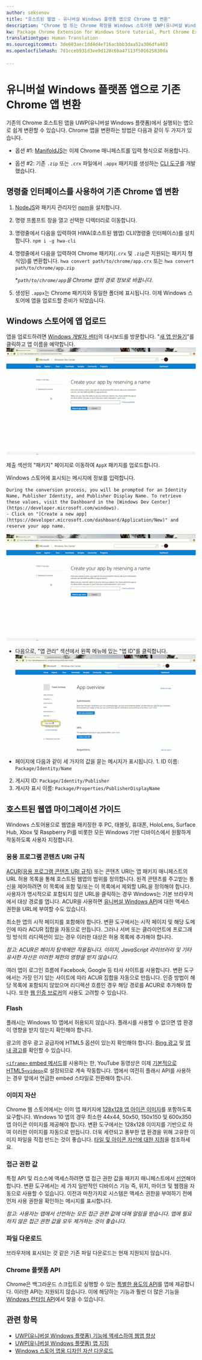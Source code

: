 ```yaml
---
author: seksenov
title: "호스트된 웹앱 - 유니버설 Windows 플랫폼 앱으로 Chrome 앱 변환"
description: "Chrome 앱 또는 Chrome 확장을 Windows 스토어용 UWP(유니버설 Windows 플랫폼) 앱으로 변환합니다."
kw: Package Chrome Extension for Windows Store tutorial, Port Chrome Extension to Windows 10, How to convert Chrome App to Windows, How to add Chrome Extension to Windows Store, hwa-cli, Hosted Web Apps Command Line Interface CLI Tool, Install Chrome Extension on Windows 10 Device, convert .crx to .AppX
translationtype: Human Translation
ms.sourcegitcommit: 3de603aec1dd4d4e716acbbb3daa52a306dfa403
ms.openlocfilehash: 7d1cceb931d3ee9d128c6ba47113f501625830da

---
```


# 유니버설 Windows 플랫폼 앱으로 기존 Chrome 앱 변환

기존의 Chrome 호스트된 앱을 UWP(유니버설 Windows 플랫폼)에서 실행되는 앱으로 쉽게 변환할 수 있습니다. Chrome 앱을 변환하는 방법은 다음과 같이 두 가지가 있습니다.

- 옵션 #1: [ManifoldJS](http://manifoldjs.com/)는 이제 Chrome 매니페스트를 입력 형식으로 허용합니다. 

- 옵션 #2: 기존 `.zip` 또는 `.crx` 파일에서 `.appx` 패키지를 생성하는 [CLI 도구](https://github.com/MicrosoftEdge/hwa-cli)를 개발했습니다.

## 명령줄 인터페이스를 사용하여 기존 Chrome 앱 변환

1. [NodeJS](https://nodejs.org/en/)와 패키지 관리자인 [npm](https://www.npmjs.com/)을 설치합니다. 


2. 명령 프롬프트 창을 열고 선택한 디렉터리로 이동합니다.


3. 명령줄에서 다음을 입력하여 HWA(호스트된 웹앱) CLI(명령줄 인터페이스)를 설치합니다. `npm i -g hwa-cli`

4. 명령줄에서 다음을 입력하여 Chrome 패키지(`.crx` 및 `.zip`은 지원되는 패키지 형식임)를 변환합니다. `hwa convert path/to/chrome/app.crx` 또는 `hwa convert path/to/chrome/app.zip`

    **`path/to/chrome/app`을 Chrome 앱의 경로 정보로 바꿉니다.*
    
5. 생성된 `.appx`는 Chrome 패키지와 동일한 폴더에 표시됩니다. 이제 Windows 스토어에 앱을 업로드할 준비가 되었습니다. 

## Windows 스토어에 앱 업로드

앱을 업로드하려면 [Windows 개발자 센터](https://developer.microsoft.com/windows)의 대시보드를 방문합니다. "[새 앱 만들기](https://developer.microsoft.com/dashboard/Application/New)"를 클릭하고 앱 이름을 예약합니다.
![Windows 개발자 센터 대시보드에서 이름 예약](images/hwa-to-uwp/reserve_a_name.png)


제출 섹션의 "패키지" 페이지로 이동하여 `AppX` 패키지를 업로드합니다.

Windows 스토어에 표시되는 메시지에 정보를 입력합니다.

    During the conversion process, you will be prompted for an Identity Name, Publisher Identity, and Publisher Display Name. To retrieve these values, visit the Dashboard in the [Windows Dev Center](https://developer.microsoft.com/windows).
    - Click on "[Create a new app](https://developer.microsoft.com/dashboard/Application/New)" and reserve your app name.
![Windows 개발자 센터 대시보드에서 이름 예약](images/hwa-to-uwp/reserve_a_name.png)
 - 다음으로, "앱 관리" 섹션에서 왼쪽 메뉴에 있는 "앱 ID"를 클릭합니다.
    ![Windows 개발자 센터 대시보드 앱 ID](images/hwa-to-uwp/app_identity.png)
 - 페이지에 다음과 같이 세 가지의 값을 묻는 메시지가 표시됩니다. 1. ID 이름: `Package/Identity/Name`
 2. 게시지 ID: `Package/Identity/Publisher`
 3. 게시자 표시 이름: `Package/Properties/PublisherDisplayName`


## 호스트된 웹앱 마이그레이션 가이드

Windows 스토어용으로 웹앱을 패키징한 후 PC, 태블릿, 휴대폰, HoloLens, Surface Hub, Xbox 및 Raspberry Pi를 비롯한 모든 Windows 기반 디바이스에서 원활하게 작동하도록 사용자 지정합니다.

### 응용 프로그램 콘텐츠 URI 규칙

[ACUR(응용 프로그램 콘텐츠 URI 규칙)](/hwa-access-features.md#keep-your-app-secure-setting-application-content-uri-rules-acurs) 또는 콘텐츠 URI는 앱 패키지 매니페스트의 URL 허용 목록을 통해 호스트된 웹앱의 범위를 정의합니다. 원격 콘텐츠를 주고받는 통신을 제어하려면 이 목록에 포함 및/또는 이 목록에서 제외할 URL을 정의해야 합니다. 사용자가 명시적으로 포함되지 않은 URL을 클릭하는 경우 Windows는 기본 브라우저에서 대상 경로를 엽니다. ACUR을 사용하면 [유니버설 Windows API](https://msdn.microsoft.com/library/windows/apps/br211377.aspx)에 대한 액세스 권한을 URL에 부여할 수도 있습니다.

최소한 앱의 시작 페이지를 포함해야 합니다. 변환 도구에서는 시작 페이지 및 해당 도메인에 따라 ACUR 집합을 자동으로 만듭니다. 그러나 서버 또는 클라이언트에 프로그래밍 방식의 리디렉션이 있는 경우 이러한 대상은 허용 목록에 추가해야 합니다.

*참고: ACUR은 페이지 탐색에만 적용됩니다. 이미지, JavaScript 라이브러리 및 기타 유사한 자산은 이러한 제한의 영향을 받지 않습니다.*

여러 앱이 로그인 흐름에 Facebook, Google 등 타사 사이트를 사용합니다. 변환 도구에서는 가장 인기 있는 사이트에 따라 ACUR 집합을 자동으로 만듭니다. 인증 방법이 해당 목록에 포함되지 않았으며 리디렉션 흐름인 경우 해당 경로를 ACUR로 추가해야 합니다. 또한 [웹 인증 브로커](/hwa-access-features.md#web-authentication-broker)의 사용도 고려할 수 있습니다.

### Flash

플래시는 Windows 10 앱에서 허용되지 않습니다. 플래시를 사용할 수 없으면 앱 환경이 영향을 받지 않는지 확인해야 합니다.

광고의 경우 광고 공급자에 HTML5 옵션이 있는지 확인해야 합니다. [Bing 광고](https://bingads.microsoft.com/) 및 [앱 내 광고](http://adsinapps.microsoft.com/)를 확인할 수 있습니다.

[`<iframe>` embed 메서드](https://developers.google.com/youtube/iframe_api_reference)를 사용하는 한, YouTube 동영상은 이제 [기본적으로 HTML5`<video>`](http://youtube-eng.blogspot.com/2015/01/youtube-now-defaults-to-html5_27.html)로 설정되므로 계속 작동합니다. 앱에서 여전히 플래시 API를 사용하는 경우 앞에서 언급한 embed 스타일로 전환해야 합니다.

### 이미지 자산

Chrome 웹 스토어에서는 이미 앱 패키지에 [128x128 앱 아이콘 이미지](https://developer.chrome.com/webstore/images)를 포함하도록 요구합니다. Windows 10 앱의 경우 최소한 44x44, 50x50, 150x150 및 600x350 앱 아이콘 이미지를 제공해야 합니다. 변환 도구에서는 128x128 이미지를 기반으로 하여 이러한 이미지를 자동으로 만듭니다. 더욱 세련되고 풍부한 앱 환경을 위해 고유한 이미지 파일을 직접 만드는 것이 좋습니다. [타일 및 아이콘 자산에 대한 지침](https://msdn.microsoft.com/library/windows/apps/mt412102.aspx)을 참조하세요.

### 접근 권한 값

특정 API 및 리소스에 액세스하려면 앱 접근 권한 값을 패키지 매니페스트에서 [선언](https://msdn.microsoft.com/windows/uwp/packaging/app-capability-declarations)해야 합니다. 변환 도구에서는 세 가지 일반적인 디바이스 기능 즉, 위치, 마이크 및 웹캠을 자동으로 사용할 수 있습니다. 이전과 마찬가지로 시스템은 액세스 권한을 부여하기 전에 먼저 사용 권한을 확인하는 메시지를 표시합니다.

*참고: 사용자는 앱에서 선언하는 모든 접근 권한 값에 대해 알림을 받습니다. 앱에 필요하지 않은 접근 권한 값을 모두 제거하는 것이 좋습니다.*

### 파일 다운로드

브라우저에 표시되는 것 같은 기존 파일 다운로드는 현재 지원되지 않습니다.

### Chrome 플랫폼 API

Chrome은 백그라운드 스크립트로 실행할 수 있는 [특별한 용도의 API](https://developer.chrome.com/apps/api_index)를 앱에 제공합니다. 이러한 API는 지원되지 않습니다. 이에 해당하는 기능과 훨씬 더 많은 기능을 [Windows 런타임 API](https://msdn.microsoft.com/library/windows/apps/br211377.aspx)에서 찾을 수 있습니다.

## 관련 항목

- [UWP(유니버설 Windows 플랫폼) 기능에 액세스하여 웹앱 향상](/hwa-access-features.md)
- [UWP(유니버설 Windows 플랫폼) 앱 지침](http://go.microsoft.com/fwlink/p/?LinkID=397871)
- [Windows 스토어 앱용 디자인 자산 다운로드](https://msdn.microsoft.com/library/windows/apps/xaml/bg125377.aspx)



<!--HONumber=Jul16_HO2-->


